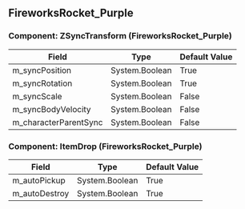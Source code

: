 ## FireworksRocket_Purple

### Component: ZSyncTransform (FireworksRocket_Purple)

|Field|Type|Default Value|
|---|---|---|
|m_syncPosition|System.Boolean|True|
|m_syncRotation|System.Boolean|True|
|m_syncScale|System.Boolean|False|
|m_syncBodyVelocity|System.Boolean|False|
|m_characterParentSync|System.Boolean|False|

### Component: ItemDrop (FireworksRocket_Purple)

|Field|Type|Default Value|
|---|---|---|
|m_autoPickup|System.Boolean|True|
|m_autoDestroy|System.Boolean|True|

